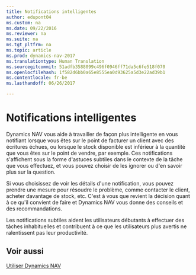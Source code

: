 ```yaml
---
title: Notifications intelligentes
author: edupont04
ms.custom: na
ms.date: 09/22/2016
ms.reviewer: na
ms.suite: na
ms.tgt_pltfrm: na
ms.topic: article
ms.prod: dynamics-nav-2017
ms.translationtype: Human Translation
ms.sourcegitcommit: 51adfb3588099c496f0946ff71da5c6fe518f070
ms.openlocfilehash: 1f582d6bb0a65e8555ea0d93625a5d3e22ad39b1
ms.contentlocale: fr-be
ms.lasthandoff: 06/26/2017

---
```


# <a name="smart-notifications"></a>Notifications intelligentes
Dynamics NAV vous aide à travailler de façon plus intelligente en vous notifiant lorsque vous êtes sur le point de facturer un client avec des écritures échues, ou lorsque le stock disponible est inférieur à la quantité que vous êtes sur le point de vendre, par exemple. Ces notifications s'affichent sous la forme d'astuces subtiles dans le contexte de la tâche que vous effectuez, et vous pouvez choisir de les ignorer ou d'en savoir plus sur la question.  

Si vous choisissez de voir les détails d'une notification, vous pouvez prendre une mesure pour résoudre le problème, comme contacter le client, acheter davantage de stock, etc. C'est à vous que revient la décision quant à ce qu'il convient de faire et Dynamics NAV vous donne des conseils et des recommandations.  

Les notifications subtiles aident les utilisateurs débutants à effectuer des tâches inhabituelles et contribuent à ce que les utilisateurs plus avertis ne ralentissent pas leur productivité.

## <a name="see-also"></a>Voir aussi
[Utiliser Dynamics NAV](ui-work-product.md)

